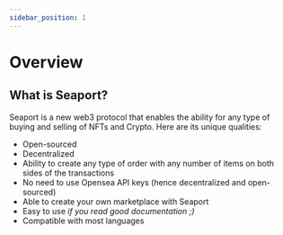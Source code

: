 ```yaml
---
sidebar_position: 1
---
```


# Overview

## What is Seaport?

Seaport is a new web3 protocol that enables the ability for any type of 
buying and selling of NFTs and Crypto. Here are its unique qualities:

- Open-sourced
- Decentralized
- Ability to create any type of order with any number of items on both sides of the transactions
- No need to use Opensea API keys (hence decentralized and open-sourced)
- Able to create your own marketplace with Seaport
- Easy to use *if you read good documentation ;)*
- Compatible with most languages
